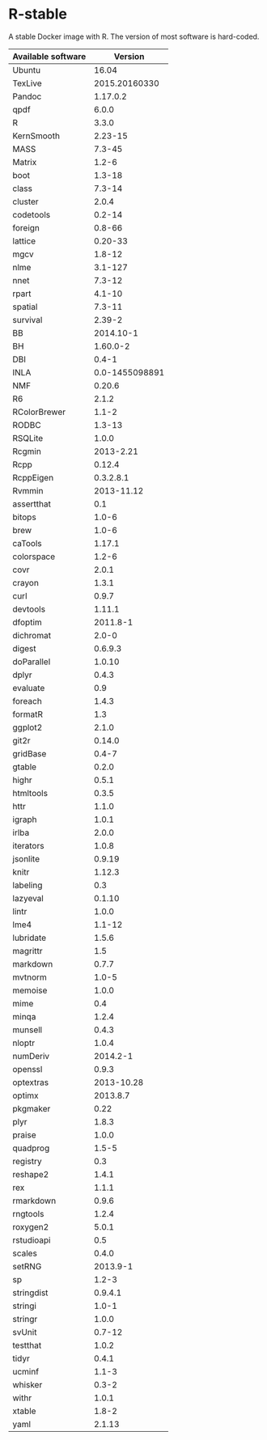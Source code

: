 # R-stable
A stable Docker image with R. The version of most software is hard-coded.

| Available software | Version        |
| ------------------ | -------------- |
|             Ubuntu |          16.04 |
|            TexLive |  2015.20160330 |
|             Pandoc |       1.17.0.2 |
|               qpdf |          6.0.0 |
|                  R |          3.3.0 | 
|         KernSmooth |        2.23-15 | 
|               MASS |         7.3-45 | 
|             Matrix |          1.2-6 | 
|               boot |         1.3-18 | 
|              class |         7.3-14 | 
|            cluster |          2.0.4 | 
|          codetools |         0.2-14 | 
|            foreign |         0.8-66 | 
|            lattice |        0.20-33 | 
|               mgcv |         1.8-12 | 
|               nlme |        3.1-127 | 
|               nnet |         7.3-12 | 
|              rpart |         4.1-10 | 
|            spatial |         7.3-11 | 
|           survival |         2.39-2 | 
|                 BB |      2014.10-1 | 
|                 BH |       1.60.0-2 | 
|                DBI |          0.4-1 | 
|               INLA | 0.0-1455098891 | 
|                NMF |         0.20.6 | 
|                 R6 |          2.1.2 | 
|       RColorBrewer |          1.1-2 | 
|              RODBC |         1.3-13 | 
|            RSQLite |          1.0.0 | 
|             Rcgmin |      2013-2.21 | 
|               Rcpp |         0.12.4 | 
|          RcppEigen |      0.3.2.8.1 | 
|             Rvmmin |     2013-11.12 | 
|         assertthat |            0.1 | 
|             bitops |          1.0-6 | 
|               brew |          1.0-6 | 
|            caTools |         1.17.1 | 
|         colorspace |          1.2-6 | 
|               covr |          2.0.1 | 
|             crayon |          1.3.1 | 
|               curl |          0.9.7 | 
|           devtools |         1.11.1 | 
|            dfoptim |       2011.8-1 | 
|          dichromat |          2.0-0 | 
|             digest |        0.6.9.3 | 
|         doParallel |         1.0.10 | 
|              dplyr |          0.4.3 | 
|           evaluate |            0.9 | 
|            foreach |          1.4.3 | 
|            formatR |            1.3 | 
|            ggplot2 |          2.1.0 | 
|              git2r |         0.14.0 | 
|           gridBase |          0.4-7 | 
|             gtable |          0.2.0 | 
|              highr |          0.5.1 | 
|          htmltools |          0.3.5 | 
|               httr |          1.1.0 | 
|             igraph |          1.0.1 | 
|              irlba |          2.0.0 | 
|          iterators |          1.0.8 | 
|           jsonlite |         0.9.19 | 
|              knitr |         1.12.3 | 
|           labeling |            0.3 | 
|           lazyeval |         0.1.10 | 
|              lintr |          1.0.0 | 
|               lme4 |         1.1-12 | 
|          lubridate |          1.5.6 | 
|           magrittr |            1.5 | 
|           markdown |          0.7.7 | 
|            mvtnorm |          1.0-5 |
|            memoise |          1.0.0 | 
|               mime |            0.4 | 
|              minqa |          1.2.4 | 
|            munsell |          0.4.3 | 
|             nloptr |          1.0.4 | 
|           numDeriv |       2014.2-1 | 
|            openssl |          0.9.3 | 
|          optextras |     2013-10.28 | 
|             optimx |       2013.8.7 | 
|           pkgmaker |           0.22 | 
|               plyr |          1.8.3 | 
|             praise |          1.0.0 | 
|           quadprog |          1.5-5 | 
|           registry |            0.3 | 
|           reshape2 |          1.4.1 | 
|                rex |          1.1.1 | 
|          rmarkdown |          0.9.6 | 
|           rngtools |          1.2.4 | 
|           roxygen2 |          5.0.1 | 
|         rstudioapi |            0.5 | 
|             scales |          0.4.0 | 
|             setRNG |       2013.9-1 | 
|                 sp |          1.2-3 | 
|         stringdist |        0.9.4.1 | 
|            stringi |          1.0-1 | 
|            stringr |          1.0.0 | 
|             svUnit |         0.7-12 | 
|           testthat |          1.0.2 | 
|              tidyr |          0.4.1 | 
|             ucminf |          1.1-3 | 
|            whisker |          0.3-2 | 
|              withr |          1.0.1 | 
|             xtable |          1.8-2 | 
|               yaml |         2.1.13 | 
